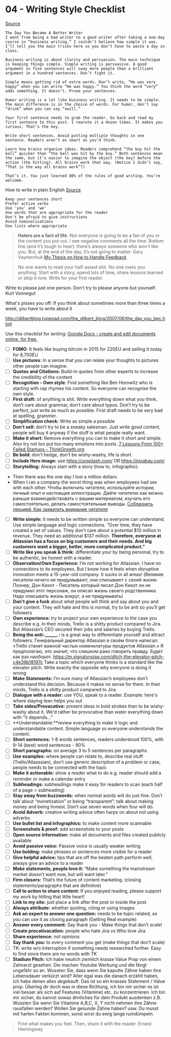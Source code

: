 # 04 - Writing Style Checklist

[Source](https://dilbertblog.typepad.com/the_dilbert_blog/2007/06/the_day_you_bec.html)
```
The Day You Became A Better Writer
I went from being a bad writer to a good writer after taking a one-day course in “business writing.” I couldn’t believe how simple it was. I’ll tell you the main tricks here so you don’t have to waste a day in class.

Business writing is about clarity and persuasion. The main technique is keeping things simple. Simple writing is persuasive. A good argument in five sentences will sway more people than a brilliant argument in a hundred sentences. Don’t fight it.

Simple means getting rid of extra words. Don’t write, “He was very happy” when you can write “He was happy.” You think the word “very” adds something. It doesn’t. Prune your sentences.

Humor writing is a lot like business writing. It needs to be simple. The main difference is in the choice of words. For humor, don’t say “drink” when you can say “swill.”

Your first sentence needs to grab the reader. Go back and read my first sentence to this post. I rewrote it a dozen times. It makes you curious. That’s the key.

Write short sentences. Avoid putting multiple thoughts in one sentence. Readers aren’t as smart as you’d think.

Learn how brains organize ideas. Readers comprehend “the boy hit the ball” quicker than “the ball was hit by the boy.” Both sentences mean the same, but it’s easier to imagine the object (the boy) before the action (the hitting). All brains work that way. (Notice I didn’t say, “That is the way all brains work”?)

That’s it. You just learned 80% of the rules of good writing. You’re welcome.
```

How to write in plain English [Source](http://www.plainenglish.co.uk/how-to-write-in-plain-english.html)
``` 
Keep your sentences short
Prefer active verbs
Use 'you' and 'we'
Use words that are appropriate for the reader
Don't be afraid to give instructions
Avoid nominalisations
Use lists where appropriate
``` 

> **Haters are a fact of life.** Not everyone is going to be a fan of you or the content you put out. I see negative comments all the time. Bottom line (and it’s tough to hear): there’s always someone who won’t like you. But, at the end of the day, it’s not going to matter. Gary Vaynerchuk [My Thesis on How to Handle Feedback](https://www.garyvaynerchuk.com/thesis-handle-feedback/)  

> No one wants to read your half-assed shit. No one owes you anything. Start with a story, spend lots of time, share lessons learned or stop it now. Write for your first reader.   

Write to please just one person. Don't try to please anyone but yourself. Kurt Vonnegut 

What's pisses you off: If you think about sometimes more than three times a week, you have to write about it

http://dilbertblog.typepad.com/the_dilbert_blog/2007/06/the_day_you_bec.html

Use this checklist for writing: [Google Docs - create and edit documents online, for free.](https://docs.google.com/document/d/1Xooj7ixxuqOpybuxcp4euFuHjQsJlNrkmLyrJzIykCM/edit)

- [ ] **FOMO**: It feels like buying bitcoin in 2015 for 220EU and selling it today for 8,700EU
- [ ] **Use pictures**: In a sense that you can relate your thoughts to pictures other people can imagine.
- [ ] **Quotes and Citations:** Build-in quotes from other experts to increase the credibility of the content
- [ ] **Recognition - Own style**: Find something like Ben Horowitz who is starting with rap rhymes his content. So everyone can recognise the own style. 
- [ ] **First draft:** of anything is shit. Write everything down what you think, don’t care about grammar, don’t care about typos. Don’t try to be perfect, just write as much as possible. First draft needs to be very bad at spelling, grammer.
- [ ] **Simplification check:** Write as simple a possible 
- [ ] **Don’t sell:** don’t try to be a sneaky salesman. Just write good content, people will buy it anyway if the stuff is what people really want.
- [ ] **Make it short:** Remove everything you can to make it short and simple. Also try not too put too many emotions into posts. [7 Lessons From 100+ Failed Startups – ThinkGrowth.org](https://thinkgrowth.org/7-lessons-from-100-failed-startups-2db31984867a)
- [ ] **Be bold:** don’t hedge, don't be wishy-washy, life is short.
- [ ] **Include Hero image:** use https://unsplash.com/ OR https://pixabay.com/
- [ ] **Storytelling:** Always start with a story (how to, infographic). 
* Then there was the one day I lost a million dollars.
* When I ran a company the worst thing was when employees had sex with each other.
Чтобы включить читателя, используйте истории, личный опыт и настоящие иллюстрации. Дайте читателю как можно раньше взаимодействовать с вашим материалом, изучать его самостоятельно, делать самостоятельные выводы. [Соблазнить лекцией. Как захватить внимание читателя](http://maximilyahov.ru/blog/all/smells-like-teen-spirit/) 
- [ ] **Write simple:** it needs to be written simple so everyone can understand. Use simple language and logic connections. “Over time, they have created a set of values. They don’t care about a potential $10 million in revenue. They need an additional $137 million. **Therefore, everyone at Atlassian has a focus on big customers and their needs. And big customers want a bigger, better, more complicated product.”**
- [ ] **Write like you speak & think:**  differentiate your by being personal, try to be authentic, be honest with a reader. 
- [ ] **Observation/Own Experience:** I’m not working for Atlassian. I have no connections to its employees. But I know how it feels when disruptive innovation meets a 15-year-old company. It sucks in all areas! (Великие писатели нечего не придумывают, они списывают с своей жизни. Познер, Дон Кихот - Писатель который писал Дон Кихот он не придумал этот персонаж, он описал жизнь своего родственника. Надо описывать жизнь вокруг, a не придумывать)
- [ ] **Don't give a fuck** about what people will think and say about you and your content. They will hate and this is normal, try to be anti so you’ll get followers
- [ ] **Own experience:** try to project your own experience to the case you describe e.g.  In their minds, Trello is a shitty product compared to Jira. But Atlassian’s CEO secured their jobs and salaries by buying Trello. 
- [ ] **Being the anti-______ :** is a great way to differentiate yourself and attract followers. Генеральный директор Atlassian в своём блоге написал: «Trello станет важной частью номенклатуры продуктов Atlassian.» Я предполагаю, это значит, что слишком рано говорить правду. Будет как раз наоборот. https://m.signalvnoise.com/ditch-the-elevator-pitch-c4e39b18197c Take a topic which everyone thinks is a standard like the elevator pitch. Write exactly the opposite why everyone is doing it wrong
- [ ] **Make Statements:** I’m sure many of Atlassian’s employees don’t understand this decision. Because it makes no sense for them. In their minds, Trello is a shitty product compared to Jira.
- [ ] **Dialogue with a reader:** use YOU, speak to a reader. Example: here's where staying lean helps you out
- [ ] **Take sides/Provacative:** present ideas in bold strokes than to be wishy-washy about it. We'd rather be provocative than water everything down with "it depends…”
- [ ] **Understandable:**review everything to make it logic and understandable content. Simple language so everyone understands the content.
- [ ] **Short sentences:** 1-8 words sentences, readers understood 100%, with 9-14 (best) word sentences - 90%
- [ ] **Short paragraphs:** on average 3 to 5 sentences per paragraphs
- [ ] **Use examples:** where people can relate to, describe real stuff (Trello/Atlasssian), don’t use generic description of a problem or case, people needs to be connected with the topic
- [ ] **Make it actionable:** show a reader what to do e.g. reader should add a reminder or make a calendar entry
- [ ] **Subheadings:** subheadings make it easy for readers to scan (each half of a page > subheading)
- [ ] **Stay away from buzzwords:** when normal words will do just fine. Don’t talk about “monetization” or being “transparent”; talk about making money and being honest. Don’t use seven words when four will do.
- [ ] **Avoid Adverb:** creative writing advice often harps on about not using adverbs
- [ ] **Use bullet list and infographics:** to make content more scannable
- [ ] **Screenshots & proof:** add screenshots to your posts
- [ ] **Open source information:** make all documents and files created publicly available
- [ ] **Avoid passive voice:** Passive voice is usually weaker writing
- [ ] **Use bolding:** make phrases or sentences more visible for a reader
- [ ] **Give helpful advice:** tips that are off the beaten path perform well, always give an advice to a reader
- [ ] **Make statements, people love it:** “Make something the mainstream market doesn’t want now, but will want later.”
- [ ] **Firm closers:** That’s the future of content marketing. (closing statements/paragraphs that are definitive)
- [ ] **Call to action to share content:** If you enjoyed reading, please support my work by hitting that little heart!
- [ ] **Link to my site:** just place a link after the post or inside the post
- [ ] **Always attribute:** whether quoting, citing or using images
- [ ] **Ask an expert to answer one question:** needs to be topic related, so you can use it as closing paragraph (Getting Real example)
- [ ] **Answer every comment:** Say thank you - Make things that don’t scale!
- [ ] **Create procativacation:** people who hate Jira vs Who love Jira
- [ ] **Share experience:** not opinions
- [ ] **Say thank you:** to every comment you get (make things that don’t scale)
- [ ] TK: write w/o Interruption if something needs researched further. Easy to find since there are no words with TK 
- [ ] **Stadium Pitch:** Ich habe neulich ziemlich krasse Value Prop von einem Zahnarzt gesehen. Die machen Youtube Werbung und die fängt ungefähr so an. Wussten Sie, dass wenn Sie kaputte Zähne haben ihre Lebensdauer verkürzt wird? Alter egal was die danach erzählt haben, ich habe denen alles abgekauft. Das ist so ein krasses Statement / Value prop. Überleg dir doch was in diese Richtung, ich bin mir sicher es ist viel besser als sich auf Features (Vitamine) etc. zu konzentrieren. Ich bin mir sicher, du kannst sowas ähnliches für dein Produkt ausdenken z.B. Wussten Sie wenn Sie Vitamine A,B,C, X, Y nicht nehmen ihre Zähne rausfallen werden? Wollen Sie gesunde Zähne haben? usw. Du musst mit harten Fakten kommen, sonst wirst du ewig lange rumdümpeln.

> Find what makes you feel. Then, share it with the reader. Ernest Hemingway  

